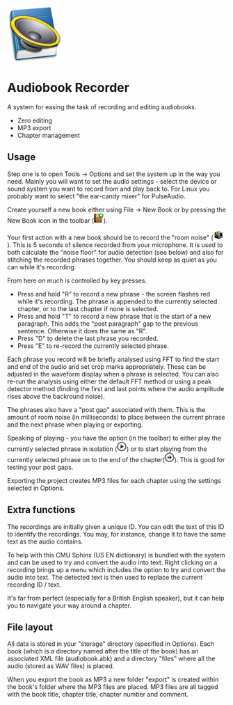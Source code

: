 ![Application Icon](https://github.com/MajenkoProjects/AudiobookRecorder/raw/master/resources/uk/co/majenko/audiobookrecorder/icons/appIcon.png)

Audiobook Recorder
==================

A system for easing the task of recording and editing audiobooks.

* Zero editing
* MP3 export
* Chapter management

Usage
-----

Step one is to open Tools -> Options and set the system up in the way you need. Mainly you will
want to set the audio settings - select the device or sound system you want to record from and
play back to.  For Linux you probably want to select "the ear-candy mixer" for PulseAudio.

Create yourself a new book either using File -> New Book or by pressing the New Book icon in  the toolbar (![toolbar icon](https://raw.githubusercontent.com/MajenkoProjects/AudiobookRecorder/master/resources/uk/co/majenko/audiobookrecorder/icons/new.png)).

Your first action with a new book should be to record the "room noise" (![toolbar icon](https://github.com/MajenkoProjects/AudiobookRecorder/raw/master/resources/uk/co/majenko/audiobookrecorder/icons/record-room.png)).  This is 5 seconds of silence recorded
from your microphone.  It is used to both calculate the "noise floor" for audio detection (see below) and also
for stitching the recorded phrases together.  You should keep as quiet as you can while it's recording.

From here on much is controlled by key presses.

* Press and hold "R" to record a new phrase - the screen flashes red while it's recording.  The phrase is
  appended to the currently selected chapter, or to the last chapter if none is selected.
* Press and hold "T" to record a new phrase that is the start of a new paragraph.  This adds the "post paragraph" gap to the previous sentence. Otherwise it does the same as "R".
* Press "D" to delete the last phrase you recorded.
* Press "E" to re-record the currently selected phrase.

Each phrase you record will be briefly analysed using FFT to find the start and end of the audio and set
crop marks appropriately.  These can be adjusted in the waveform display when a phrase is selected. You can also
re-run the analysis using either the default FFT method or using a peak detector method (finding the first and last points
where the audio amplitude rises above the backround noise).

The phrases also have a "post gap" associated with them.  This is the amount of room noise (in milliseconds) to place between
the current phrase and the next phrase when playing or exporting.

Speaking of playing - you have the option (in the toolbar) to either play the currently selected phrase in isolation (![toolbar icon](https://github.com/MajenkoProjects/AudiobookRecorder/raw/master/resources/uk/co/majenko/audiobookrecorder/icons/play.png)) or
to start playing from the currently selected phrase on to the end of the chapter(![toolbar icon](https://github.com/MajenkoProjects/AudiobookRecorder/raw/master/resources/uk/co/majenko/audiobookrecorder/icons/playon.png)).  This is good for testing your post gaps.

Exporting the project creates MP3 files for each chapter using the settings selected in Options.

Extra functions
---------------

The recordings are initially given a unique ID. You can
edit the text of this ID to identify the recordings. You
may, for instance, change it to have the same text as the
audio contains.  

To help with this CMU Sphinx (US EN dictionary) is bundled
with the system and can be used to try and convert the 
audio into text.  Right clicking on a recording brings
up a menu which includes the option to try and convert
the audio into text.  The detected text is then used to
replace the current recording ID / text.

It's far from perfect (especially for a British English
speaker), but it can help you to navigate your way around
a chapter.

File layout
-----------

All data is stored in your "storage" directory (specified in Options).  Each book (which is a directory named after the
title of the book) has an associated XML file (audiobook.abk) and a directory "files" where all the audio (stored as WAV
files) is placed.

When you export the book as MP3 a new folder "export" is created within the book's folder where the MP3 files are placed.
MP3 files are all tagged with the book title, chapter title, chapter number and comment.
